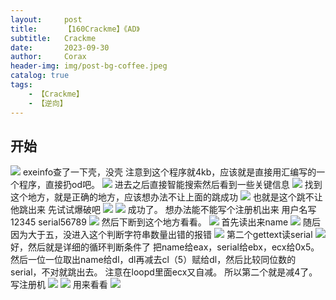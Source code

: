 ```yaml
---
layout:     post
title:      【160Crackme】《AD》
subtitle:   Crackme
date:       2023-09-30
author:     Corax
header-img: img/post-bg-coffee.jpeg
catalog: true
tags:
    - 【Crackme】
    - 【逆向】
---
```


## 开始
![](https://typora-1321221957.cos.ap-shanghai.myqcloud.com/image1/202311020030320.png)
exeinfo查了一下壳，没壳
注意到这个程序就4kb，应该就是直接用汇编写的一个程序，直接扔od吧。
![](https://typora-1321221957.cos.ap-shanghai.myqcloud.com/image1/202311020030321.png)
进去之后直接智能搜索然后看到一些关键信息
![](https://typora-1321221957.cos.ap-shanghai.myqcloud.com/image1/202311020030322.png)
找到这个地方，就是正确的地方，应该想办法不让上面的跳成功
![](https://typora-1321221957.cos.ap-shanghai.myqcloud.com/image1/202311020030323.png)
也就是这个跳不让他跳出来
先试试爆破吧
![](https://typora-1321221957.cos.ap-shanghai.myqcloud.com/image1/202311020030324.png)
![](https://typora-1321221957.cos.ap-shanghai.myqcloud.com/image1/202311020030325.png)
成功了。
想办法能不能写个注册机出来
用户名写12345
serial56789
![](https://typora-1321221957.cos.ap-shanghai.myqcloud.com/image1/202311020030326.png)
然后下断到这个地方看看。
![](https://typora-1321221957.cos.ap-shanghai.myqcloud.com/image1/202311020030327.png)
首先读出来name
![](https://typora-1321221957.cos.ap-shanghai.myqcloud.com/image1/202311020030328.png)
随后因为大于五，没进入这个判断字符串数量出错的报错
![](https://typora-1321221957.cos.ap-shanghai.myqcloud.com/image1/202311020030329.png)
第二个gettext读serial
![](https://typora-1321221957.cos.ap-shanghai.myqcloud.com/image1/202311020030330.png)
好，然后就是详细的循环判断条件了
把name给eax，serial给ebx，ecx给0x5。
然后一位一位取出name给dl，dl再减去cl（5）赋给dl，然后比较同位数的serial，不对就跳出去。
注意在loopd里面ecx又自减。
所以第二个就是减4了。
写注册机
![](https://typora-1321221957.cos.ap-shanghai.myqcloud.com/image1/202311020030331.png)
![](https://typora-1321221957.cos.ap-shanghai.myqcloud.com/image1/202311020030332.png)
用来看看
![](https://typora-1321221957.cos.ap-shanghai.myqcloud.com/image1/202311020030333.png)
